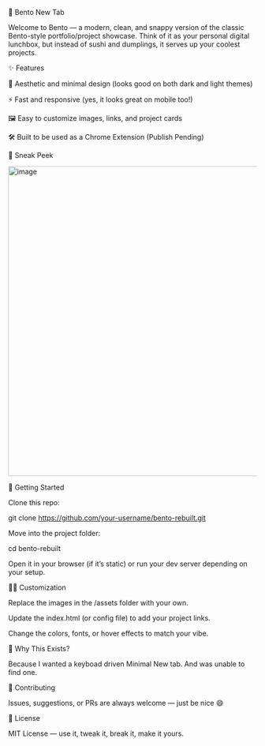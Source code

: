🍱 Bento New Tab

Welcome to Bento — a modern, clean, and snappy version of the classic Bento-style portfolio/project showcase. Think of it as your personal digital lunchbox, but instead of sushi and dumplings, it serves up your coolest projects.

✨ Features

🎨 Aesthetic and minimal design (looks good on both dark and light themes)

⚡ Fast and responsive (yes, it looks great on mobile too!)

🖼️ Easy to customize images, links, and project cards

🛠️ Built to be used as a Chrome Extension (Publish Pending)

📸 Sneak Peek

<img width="1165" height="628" alt="image" src="https://github.com/user-attachments/assets/3ecd9b5d-20ce-4484-b536-a96db93b1a4b" />


🚀 Getting Started

Clone this repo:

git clone https://github.com/your-username/bento-rebuilt.git


Move into the project folder:

cd bento-rebuilt


Open it in your browser (if it’s static) or run your dev server depending on your setup.

🧑‍💻 Customization

Replace the images in the /assets folder with your own.

Update the index.html (or config file) to add your project links.

Change the colors, fonts, or hover effects to match your vibe.

🎉 Why This Exists?

Because I wanted a keyboad driven Minimal New tab. And was unable to find one.

🤝 Contributing

Issues, suggestions, or PRs are always welcome — just be nice 😄

📜 License

MIT License — use it, tweak it, break it, make it yours.
